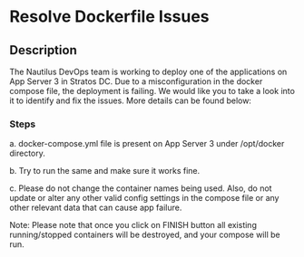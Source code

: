 # Resolve Dockerfile Issues

## Description

The Nautilus DevOps team is working to deploy one of the applications on App Server 3 in Stratos DC. Due to a misconfiguration in the docker compose file, the deployment is failing. We would like you to take a look into it to identify and fix the issues. More details can be found below:

### Steps

a. docker-compose.yml file is present on App Server 3 under /opt/docker directory.


b. Try to run the same and make sure it works fine.


c. Please do not change the container names being used. Also, do not update or alter any other valid config settings in the compose file or any other relevant data that can cause app failure.


Note: Please note that once you click on FINISH button all existing running/stopped containers will be destroyed, and your compose will be run.